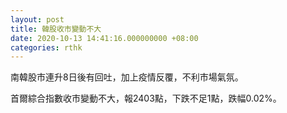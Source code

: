 ```yaml
---
layout: post
title: 韓股收市變動不大
date: 2020-10-13 14:41:16.000000000 +08:00
categories: rthk
---
```


南韓股市連升8日後有回吐，加上疫情反覆，不利市場氣氛。

首爾綜合指數收市變動不大，報2403點，下跌不足1點，跌幅0.02%。
